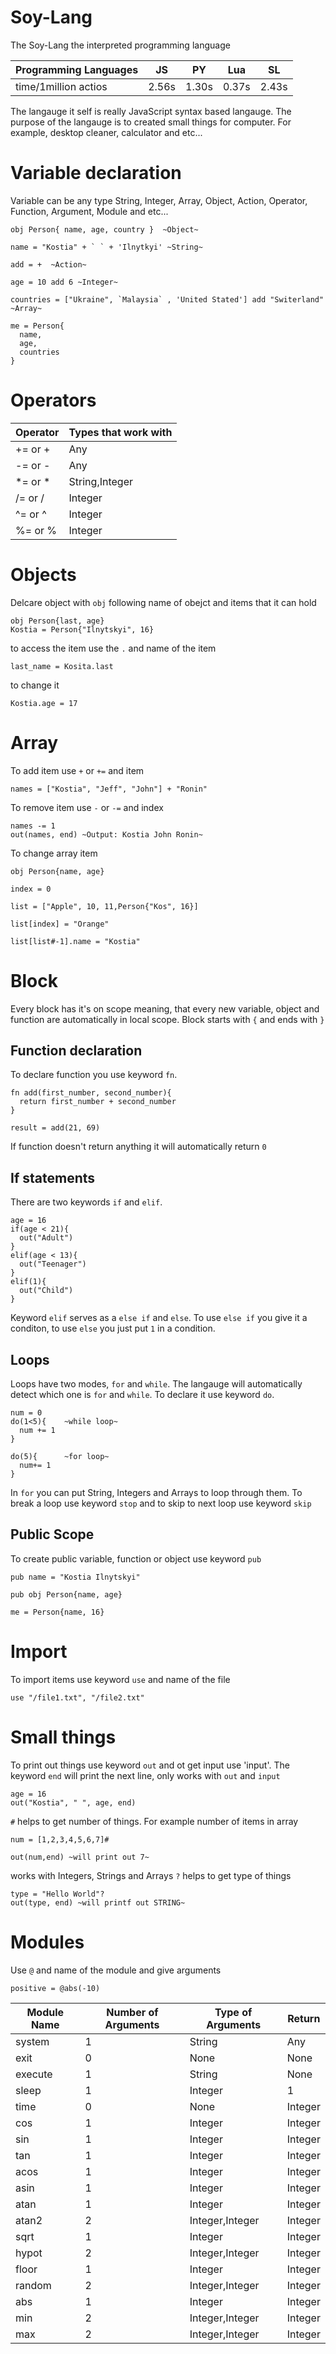 # Soy-Lang
The Soy-Lang the interpreted programming language

|Programming Languages|JS|PY|Lua|SL|
|---|---|---|---|---|
|time/1million actios|2.56s|1.30s|0.37s|2.43s|

The langauge it self is really JavaScript syntax based langauge. The purpose of the langauge is to created small things for computer. For example, desktop cleaner, calculator and etc...
# Variable declaration
Variable can be any type
String, Integer, Array, Object, Action, Operator, Function, Argument, Module and etc...
```
obj Person{ name, age, country }  ~Object~

name = "Kostia" + ` ` + 'Ilnytkyi' ~String~

add = +  ~Action~

age = 10 add 6 ~Integer~

countries = ["Ukraine", `Malaysia` , 'United Stated'] add "Switerland" ~Array~

me = Person{
  name,
  age,
  countries
}
```
# Operators
|Operator|Types that work with|
|---|---|
|+= or +|Any|
|-= or -|Any|
|*= or *|String,Integer|
|/= or /|Integer|
|^= or ^|Integer|
|%= or %|Integer|
# Objects
Delcare object with `obj` following name of obejct and items that it can hold
```
obj Person{last, age}
Kostia = Person{"Ilnytskyi", 16}
```
to access the item use the `.` and name of the item
```
last_name = Kosita.last
```
to change it
```
Kostia.age = 17
```
# Array
To add item use `+` or `+=` and item
```
names = ["Kostia", "Jeff", "John"] + "Ronin"
```
To remove item use `-` or `-=` and index
```
names -= 1
out(names, end) ~Output: Kostia John Ronin~
```
To change array item
```
obj Person{name, age}

index = 0

list = ["Apple", 10, 11,Person{"Kos", 16}]

list[index] = "Orange"

list[list#-1].name = "Kostia"
```
# Block
Every block has it's on scope meaning, that every new variable, object and function are automatically in local scope. Block starts with  `{` and ends with `}`
## Function declaration
To declare function you use keyword `fn`.
```
fn add(first_number, second_number){
  return first_number + second_number
}

result = add(21, 69)
```
If function doesn't return anything it will automatically return `0`
## If statements
There are two keywords `if` and `elif`.
```
age = 16
if(age < 21){
  out("Adult")
}
elif(age < 13){
  out("Teenager")
}
elif(1){
  out("Child")
}
```
Keyword `elif` serves as a `else if` and `else`. To use `else if` you give it a conditon, to use `else` you just put `1` in a condition.
## Loops
Loops have two modes, `for` and `while`. The langauge will automatically detect which one is `for` and `while`.
To declare it use keyword `do`.
```
num = 0
do(1<5){    ~while loop~
  num += 1
}

do(5){      ~for loop~
  num+= 1 
}
```
In `for` you can put String, Integers and Arrays to loop through them.
To break a loop use keyword `stop` and to skip to next loop use keyword `skip`
## Public Scope 
To create public variable, function or object use keyword `pub`
```
pub name = "Kostia Ilnytskyi"

pub obj Person{name, age}

me = Person{name, 16}

```
# Import 
To import items use keyword `use` and name of the file
```
use "/file1.txt", "/file2.txt"
```
# Small things
To print out things use keyword `out` and ot get input use 'input'.
The keyword `end` will print the next line, only works with `out` and `input`
```
age = 16
out("Kostia", " ", age, end)
```
`#` helps to get number of things. For example number of items in array
```
num = [1,2,3,4,5,6,7]#

out(num,end) ~will print out 7~
```
works with Integers, Strings and Arrays
`?` helps to get type of things
```
type = "Hello World"?
out(type, end) ~will printf out STRING~
```

# Modules
Use `@` and name of the module and give arguments
```
positive = @abs(-10)
```
|Module Name|Number of Arguments|Type of Arguments|Return|
|---|---|---|---|
|system|1|String|Any|
|exit|0|None|None|
|execute|1|String|None|
|sleep|1|Integer|1|
|time|0|None|Integer|
|cos|1|Integer|Integer|
|sin|1|Integer|Integer|
|tan|1|Integer|Integer|
|acos|1|Integer|Integer|
|asin|1|Integer|Integer|
|atan|1|Integer|Integer|
|atan2|2|Integer,Integer|Integer|
|sqrt|1|Integer|Integer|
|hypot|2|Integer,Integer|Integer|
|floor|1|Integer|Integer|
|random|2|Integer,Integer|Integer|
|abs|1|Integer|Integer|
|min|2|Integer,Integer|Integer|
|max|2|Integer,Integer|Integer|

